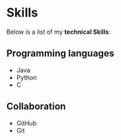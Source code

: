 # Skills

Below is a _list_ of my **technical Skills**:

## Programming languages
- Java
- Python
- C

## Collaboration 
- GitHub
- Git
